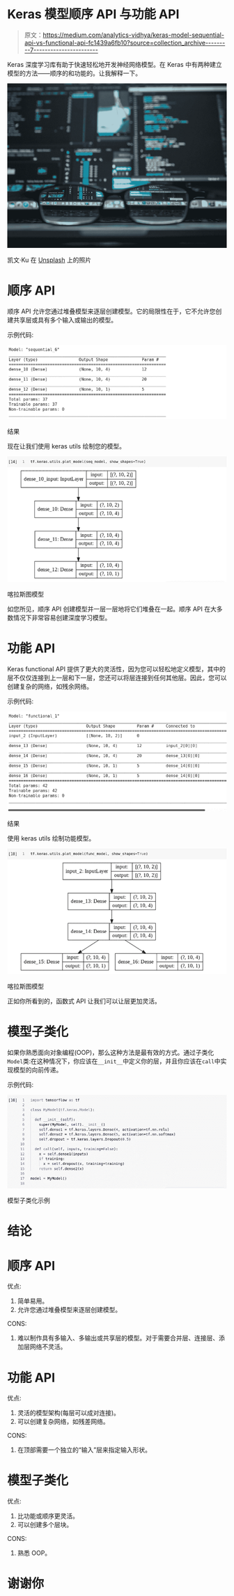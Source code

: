 # Keras 模型顺序 API 与功能 API

> 原文：<https://medium.com/analytics-vidhya/keras-model-sequential-api-vs-functional-api-fc1439a6fb10?source=collection_archive---------7----------------------->

Keras 深度学习库有助于快速轻松地开发神经网络模型。在 Keras 中有两种建立模型的方法——顺序的和功能的。让我解释一下。

![](img/4a7cb4086a7235bea772fa8baf5d3b5b.png)

凯文·Ku 在 [Unsplash](https://unsplash.com?utm_source=medium&utm_medium=referral) 上的照片

# 顺序 API

顺序 API 允许您通过堆叠模型来逐层创建模型。它的局限性在于，它不允许您创建共享层或具有多个输入或输出的模型。

示例代码:

![](img/cec71299a159936abdec3eca8f7f28a9.png)

结果

现在让我们使用 keras utils 绘制您的模型。

![](img/61cc87bdc5789d05bba7e0b110cb883e.png)

喀拉斯图模型

如您所见，顺序 API 创建模型并一层一层地将它们堆叠在一起。顺序 API 在大多数情况下非常容易创建深度学习模型。

# 功能 API

Keras functional API 提供了更大的灵活性，因为您可以轻松地定义模型，其中的层不仅仅连接到上一层和下一层，您还可以将层连接到任何其他层。因此，您可以创建复杂的网络，如残余网络。

示例代码:

![](img/c1e26b4304b7eff2c19e25b39567321d.png)

结果

使用 keras utils 绘制功能模型。

![](img/9e154c0ca0e01c3c389edd2d1fa1fe75.png)

喀拉斯图模型

正如你所看到的，函数式 API 让我们可以让层更加灵活。

# 模型子类化

如果你熟悉面向对象编程(OOP)，那么这种方法是最有效的方式。通过子类化`Model`类:在这种情况下，你应该在`__init__`中定义你的层，并且你应该在`call`中实现模型的向前传递。

示例代码:

![](img/e853ceb4fba6f24b1d5c5251604d423d.png)

模型子类化示例

# 结论

# 顺序 API

优点:

1.  简单易用。
2.  允许您通过堆叠模型来逐层创建模型。

CONS:

1.  难以制作具有多输入、多输出或共享层的模型。对于需要合并层、连接层、添加层网络不灵活。

# 功能 API

优点:

1.  灵活的模型架构(每层可以成对连接)。
2.  可以创建复杂网络，如残差网络。

CONS:

1.  在顶部需要一个独立的“输入”层来指定输入形状。

# 模型子类化

优点:

1.  比功能或顺序更灵活。
2.  可以创建多个层块。

CONS:

1.  熟悉 OOP。

# 谢谢你